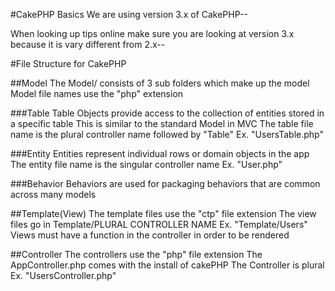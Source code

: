 #CakePHP Basics
We are using version 3.x of CakePHP--

When looking up tips online make sure you are looking at version 3.x because it is vary different from 
2.x--



#File Structure for CakePHP

##Model
The Model/ consists of 3 sub folders which make up the model
Model file names use the "php" extension

###Table
Table Objects provide access to the collection of entities stored in a specific table
This is similar to the standard Model in MVC
The table file name is the plural controller name followed by "Table"
Ex. "UsersTable.php"

###Entity
Entities represent individual rows or domain objects in the app
The entity file name is the singular controller name
Ex. "User.php"

###Behavior
Behaviors are used for packaging behaviors that are common across many models

##Template(View)
The template files use the "ctp" file extension
The view files go in Template/PLURAL CONTROLLER NAME
Ex. "Template/Users"
Views must have a function in the controller in order to be rendered

##Controller
The controllers use the "php" file extension
The AppController.php comes with the install of cakePHP
The Controller is plural
Ex. "UsersController.php"


